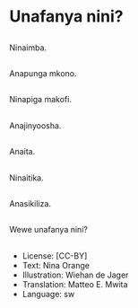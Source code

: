 # Unafanya nini?

##
Ninaimba.

##
Anapunga mkono.

##
Ninapiga makofi.

##
Anajinyoosha.

##
Anaita.

##
Ninaitika.

##
Anasikiliza.

##
Wewe unafanya nini?

##
* License: [CC-BY]
* Text: Nina Orange
* Illustration: Wiehan de Jager
* Translation: Matteo E. Mwita
* Language: sw
